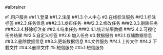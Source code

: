 #aibrainer

#1.用户服务
##1.1.登录
##1.2.注册
##1.3.个人中心
#2.在线标注服务
##2.1.标注标签
##2.3.任务信息
###2.3.1.发布任务·
###2.3.2.修改任务 
###2.3.3.删除任务
###2.3.4.移除标注者
##2.4.结束任务
###2.4.1.统计结果数据
###2.4.2.可视化任务结果
##2.5.自定义标签
##2.6.加入任务
#3.数据服务
##3.1.存储数据信息
##3.2.删除数据信息
##3.3.更新数据信息
#4.文件服务
##4.1.上传文件
##4.2.下载文件
##4.3.删除文件
#5.短信服务
##5.1.短信服务
